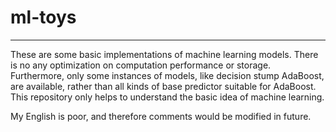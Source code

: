 # ml-toys
---

These are some basic implementations of machine learning models. There is no any optimization on computation performance or storage. Furthermore, only some instances of models, like decision stump AdaBoost, are available, rather than all kinds of base predictor suitable for AdaBoost. This repository only helps to understand the basic idea of machine learning.

My English is poor, and therefore comments would be modified in future.